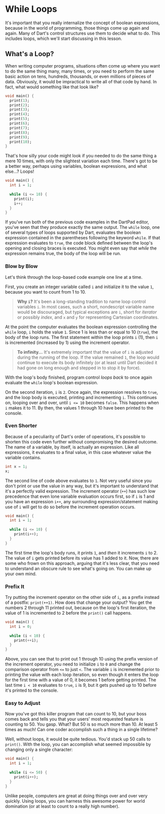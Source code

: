 # While Loops

It's important that you really internalize the concept of boolean expressions, because in the world of programming, those things come up again and again. Many of Dart's control structures use them to decide what to do. This includes loops, which we'll start discussing in this lesson.

## What's a Loop?
When writing computer programs, situations often come up where you want to do the same thing many, many times, or you need to perform the same basic action on tens, hundreds, thousands, or even millions of pieces of data. Obviously, it would be impractical to write all of that code by hand. In fact, what would something like that look like?

```dart
void main() {
  print(1);
  print(2);
  print(3);
  print(4);
  print(5);
  print(6);
  print(7);
  print(8);
  print(9);
  print(10);
}
```

That's how silly your code might look if you needed to do the same thing a mere 10 times, with only the slightest variation each time. There's got to be a better way, perhaps using variables, boolean expressions, and what else...? Loops!

```dart
void main() {
  int i = 1;
  
  while (i <= 10) {
    print(i);
    i++;
  }
}
```

If you've run both of the previous code examples in the DartPad editor, you've seen that they produce exactly the same output. The `while` loop, one of several types of loops supported by Dart, evaluates the boolean expression contained in the parentheses following the keyword `while`. If that expression evaluates to `true`, the code block defined between the loop's opening and closing braces is executed. You might even say that _while_ the expression remains true, the body of the loop will be run.

### Blow by Blow
Let's think through the loop-based code example one line at a time.

First, you create an integer variable called `i` and initialize it to the value `1`, because you want to count from 1 to 10.

> **Why `i`?** It's been a long-standing tradition to name loop control variables `i`. In most cases, such a short, nondescript variable name would be discouraged, but typical exceptions are `i`, short for _iterator_ or possibly _index_, and `x` and `y` for representing Cartesian coordinates.

At the point the computer evaluates the boolean expression controlling the `while` loop, `i` holds the value `1`. Since 1 is less than or equal to 10 (`true`), the body of the loop runs. The first statement within the loop prints `i` (1), then `i` is incremented (increased by 1) using the increment operator.

> **To infinity...** It's extremely important that the value of `i` is adjusted during the running of the loop. If the value remained `1`, the loop would continue to execute its body infinitely (or at least until Dart decided it had gone on long enough and stepped in to stop it by force).

With the loop's body finished, program control _loops back_ to once again evaluate the `while` loop's boolean expression.

On the second iteration, `i` is `2`. Once again, the expression resolves to `true`, and the loop body is executed, printing and incrementing `i`. This continues on, looping over and over, until `i <= 10` becomes `false`. This happens when `i` makes it to 11. By then, the values 1 through 10 have been printed to the console.

### Even Shorter
Because of a peculiarity of Dart's order of operations, it's possible to shorten this code even further without compromising the desired outcome. The name of a variable, by itself, is actually an expression. Like all expressions, it evaluates to a final value, in this case whatever value the variable contains.

```dart
int x = 1;
x;
```

The second line of code above evaluates to `1`. Not very useful since you don't print or use the value in any way, but it's important to understand that it's a perfectly valid expression. The increment operator (`++`) has such low precedence that even lone variable evaluation occurs first, so if `i` is 1 and you have an expression `i++`, any surrounding expression/statement making use of `i` will get to do so before the increment operation occurs.

```dart
void main() {
  int i = 1;
  
  while (i <= 10) {
    print(i++);
  }
}
```

The first time the loop's body runs, it prints `1`, and _then_ it increments `i` to 2. The value of `i` gets printed before its value has 1 added to it. Now, there are some who frown on this approach, arguing that it's less clear, that you need to understand an obscure rule to see what's going on. You can make up your own mind.

### Prefix It
Try putting the increment operator on the other side of `i`, as a prefix instead of a postfix: `print(++1)`. How does that change your output? You get the numbers 2 through 11 printed out, because on the loop's first iteration, the value of 1 is incremented to 2 before the `print()` call happens.

```dart
void main() {
  int i = 0;
  
  while (i < 10) {
    print(++i);
  }
}
```

Above, you can see that to print out 1 through 10 using the prefix version of the increment operator, you need to initialize `i` to `0` and change the comparison operator from `<=` to just `<`. The variable `i` is incremented prior to printing the value with each loop iteration, so even though it enters the loop for the first time with a value of 0, it becomes 1 before getting printed. The last time `i < 10` evaluates to `true`, `i` is 9, but it gets pushed up to 10 before it's printed to the console.

### Easy to Adjust
Now you've got this killer program that can count to 10, but your boss comes back and tells you that your users' most requested feature is counting to 50. You gasp. What? But 50 is so much more than 10. At least 5 times as much! Can one coder accomplish such a thing in a single lifetime?

Well, without loops, it would be quite tedious. You'd stack up 50 calls to `print()`. With the loop, you can accomplish what seemed impossible by changing only a single character:

```dart
void main() {
  int i = 1;
  
  while (i <= 50) {
    print(i++);
  }
}
```

Unlike people, computers are great at doing things over and over very quickly. Using loops, you can harness this awesome power for world domination (or at least to count to a really high number).